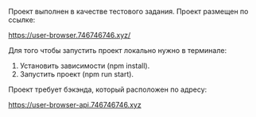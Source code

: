 
Проект выполнен в качестве тестового задания.
Проект размещен по ссылке:

 https://user-browser.746746746.xyz/

Для того чтобы запустить проект локально нужно в терминале:
1) Установить зависимости (npm install).
2) Запустить проект (npm run start).


Проект требует бэкэнда, который расположен по адресу:

https://user-browser-api.746746746.xyz
 
